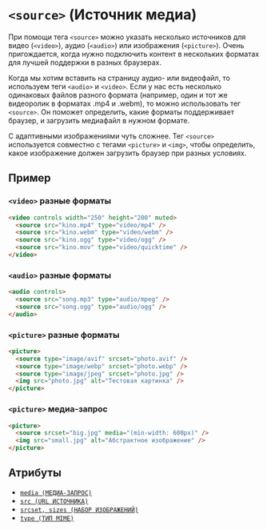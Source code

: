 # `<source>` (Источник медиа)

При помощи тега `<source>` можно указать несколько источников для видео (`<video>`), аудио (`<audio>`) или изображения (`<picture>`). Очень пригождается, когда нужно подключить контент в нескольких форматах для лучшей поддержки в разных браузерах.

Когда мы хотим вставить на страницу аудио- или видеофайл, то используем теги `<audio>` и `<video>`. Если у нас есть несколько одинаковых файлов разного формата (например, один и тот же видеоролик в форматах .mp4 и .webm), то можно использовать тег `<source>`. Он поможет определить, какие форматы поддерживает браузер, и загрузить медиафайл в нужном формате.

С адаптивными изображениями чуть сложнее. Тег `<source>` используется совместно с тегами `<picture>` и `<img>`, чтобы определить, какое изображение должен загрузить браузер при разных условиях.

## Пример

### `<video>` разные форматы

```html
<video controls width="250" height="200" muted>
  <source src="kino.mp4" type="video/mp4" />
  <source src="kino.webm" type="video/webm" />
  <source src="kino.ogg" type="video/ogg" />
  <source src="kino.mov" type="video/quicktime" />
</video>
```

### `<audio>` разные форматы

```html
<audio controls>
  <source src="song.mp3" type="audio/mpeg" />
  <source src="song.ogg" type="audio/ogg" />
</audio>
```

### `<picture>` разные форматы

```html
<picture>
  <source type="image/avif" srcset="photo.avif" />
  <source type="image/webp" srcset="photo.webp" />
  <source type="image/jpeg" srcset="photo.jpg" />
  <img src="photo.jpg" alt="Тестовая картинка" />
</picture>
```

### `<picture>` медиа-запрос

```html
<picture>
  <source srcset="big.jpg" media="(min-width: 600px)" />
  <img src="small.jpg" alt="Абстрактное изображение" />
</picture>
```

## Атрибуты

- [`media (МЕДИА-ЗАПРОС)`](../ATTRIBUTES/media.md)
- [`src (URL ИСТОЧНИКА)`](../ATTRIBUTES/src.md)
- [`srcset, sizes (НАБОР ИЗОБРАЖЕНИЙ)`](<../ATTRIBUTES/srcset, sizes.md>)
- [`type (ТИП MIME)`](<../ATTRIBUTES/type.md>)
